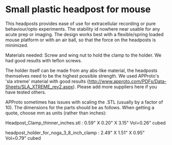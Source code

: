 Small plastic headpost for mouse
=============

This headposts provides ease of use for extracellular recording or pure behaviour/opto experiments. The stability id nowhere near usable for any acute prep or imaging.
The design works best with a flexible/spring loaded mouse platform or with an air ball, so that the force on the headposts is minimized.

Materials needed: Screw and wing nut to hold the clamp to the holder. We had good results with teflon screws.

The holder itself can be made from any abs-like material, the headposts themselves need to be the highest possible strength.
We used APProto's 'sla xtreme' material with good results (http://www.approto.com/PDFs/Data-Sheets/SLA_XTREME_rev2.aspx).
Please add more suppliers here if you have tested others.

APProto sometimes has issues with scaling the .STL (usually by a factor of 10). The dimensions for the parts should be as follows. When getting a quote, choose mm as units (rather than inches):

Headpost_Clamp_thinner_inches.stl : 0.59" X 0.20" X 3.15" Vol=0.26" cubed

headpost_holder_for_noga_3_8_inch_clamp : 2.49" X 1.51" X 0.95" Vol=0.79" cubed

